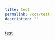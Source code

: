 ```yaml
---
title: test
permalink: /cca/test
description: ""
---
```

[test](https://docs.google.com/spreadsheets/d/e/2PACX-1vRvmY8vtAMDCshcg_GO3wMgXMd6WzzZZdykhR_xoogMrdAUuKa_cVGzI2Iq02vXkI4CO0sqFMsT9-4t/pubhtml)